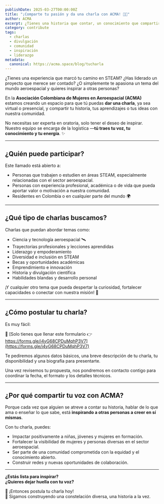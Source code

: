 ```yaml
---
publishDate: 2025-03-27T00:00:00Z
title: "¡Comparte tu pasión y da una charla con ACMA! 🎤🚀"
author: ACMA
excerpt: ¿Tienes una historia que contar, un conocimiento que compartir o una experiencia que puede inspirar? ¡En ACMA queremos escucharte! Comparte una charla con nuestra comunidad y haz parte del cambio.
category: contribute
tags:
  - charlas
  - divulgación
  - comunidad
  - inspiración
  - liderazgo
metadata:
  canonical: https://acma.space/blog/tucharla
---
```


¿Tienes una experiencia que marcó tu camino en STEAM? ¿Has liderado un proyecto que merece ser contado? ¿O simplemente te apasiona un tema del mundo aeroespacial y quieres inspirar a otras personas?

En la **Asociación Colombiana de Mujeres en Aeroespacial (ACMA)** estamos creando un espacio para que tú puedas **dar una charla**, ya sea virtual o presencial, y compartir tu historia, tus aprendizajes o tus ideas con nuestra comunidad.

No necesitas ser experta en oratoria, solo tener el deseo de inspirar. Nuestro equipo se encarga de la logística —**tú traes tu voz, tu conocimiento y tu energía**. ✨

---

## ¿Quién puede participar?

Este llamado está abierto a:

- Personas que trabajen o estudien en áreas STEAM, especialmente relacionadas con el sector aeroespacial.
- Personas con experiencia profesional, académica o de vida que pueda aportar valor o motivación a nuestra comunidad.
- Residentes en Colombia o en cualquier parte del mundo 🌍

---

## ¿Qué tipo de charlas buscamos?

Charlas que puedan abordar temas como:

- Ciencia y tecnología aeroespacial 🛰️  
- Trayectorias profesionales y lecciones aprendidas  
- Liderazgo y empoderamiento  
- Diversidad e inclusión en STEAM  
- Becas y oportunidades académicas  
- Emprendimiento e innovación  
- Historia y divulgación científica  
- Habilidades blandas y desarrollo personal  

¡Y cualquier otro tema que pueda despertar la curiosidad, fortalecer capacidades o conectar con nuestra misión! 💫

---

## ¿Cómo postular tu charla?

Es muy fácil:

📝 [Solo tienes que llenar este formulario 👉 https://forms.gle/i4yG68CPDuMqhP3V7](https://forms.gle/i4yG68CPDuMqhP3V7)

Te pediremos algunos datos básicos, una breve descripción de tu charla, tu disponibilidad y una biografía para presentarte.

Una vez revisemos tu propuesta, nos pondremos en contacto contigo para coordinar la fecha, el formato y los detalles técnicos.

---

## ¿Por qué compartir tu voz con ACMA?

Porque cada vez que alguien se atreve a contar su historia, hablar de lo que ama o enseñar lo que sabe, está **inspirando a otras personas a creer en sí mismas**.

Con tu charla, puedes:

- Impactar positivamente a niñas, jóvenes y mujeres en formación.  
- Fortalecer la visibilidad de mujeres y personas diversas en el sector aeroespacial.  
- Ser parte de una comunidad comprometida con la equidad y el conocimiento abierto.  
- Construir redes y nuevas oportunidades de colaboración.

---

**¿Estás lista para inspirar?**  
**¿Quieres dejar huella con tu voz?**

🎤 ¡Entonces postula tu charla hoy!  
🌠 Sigamos construyendo una constelación diversa, una historia a la vez.